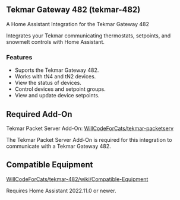 ## Tekmar Gateway 482 (tekmar-482)

A Home Assistant Integration for the Tekmar Gateway 482

Integrates your Tekmar communicating thermostats, setpoints, and snowmelt controls with Home Assistant.

### Features
* Suports the Tekmar Gateway 482.
* Works with tN4 and tN2 devices.
* View the status of devices.
* Control devices and setpoint groups.
* View and update device setpoints.

## Required Add-On
Tekmar Packet Server Add-On: [WillCodeForCats/tekmar-packetserv](https://github.com/WillCodeForCats/tekmar-packetserv)

The Tekmar Packet Server Add-On is required for this integration to communicate with a Tekmar Gateway 482.

## Compatible Equipment
[WillCodeForCats/tekmar-482/wiki/Compatible-Equipment](https://github.com/WillCodeForCats/tekmar-482/wiki/Compatible-Equipment)

Requires Home Assistant 2022.11.0 or newer.
